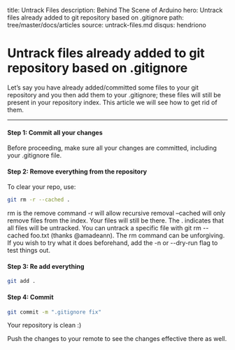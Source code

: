 title: Untrack Files
description: Behind The Scene of Arduino
hero: Untrack files already added to git repository based on .gitignore
path: tree/master/docs/articles
source: untrack-files.md
disqus: hendriono

# Untrack files already added to git repository based on .gitignore

Let’s say you have already added/committed some files to your git repository and you then add them to your .gitignore; these files will still be present in your repository index. This article we will see how to get rid of them.

* * *

#### Step 1: Commit all your changes
Before proceeding, make sure all your changes are committed, including your .gitignore file.

#### Step 2: Remove everything from the repository
To clear your repo, use:
``` sh
git rm -r --cached .
```
rm is the remove command
-r will allow recursive removal
–cached will only remove files from the index. Your files will still be there.
The . indicates that all files will be untracked. You can untrack a specific file with git rm --cached foo.txt (thanks @amadeann).
The rm command can be unforgiving. If you wish to try what it does beforehand, add the -n or --dry-run flag to test things out.

#### Step 3: Re add everything
``` sh
git add .
```

#### Step 4: Commit
``` sh
git commit -m ".gitignore fix"
```
Your repository is clean :)

Push the changes to your remote to see the changes effective there as well.